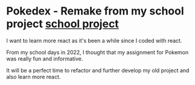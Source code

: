 # Pokedex - Remake from my school project [school project](https://github.com/Swirl86/Webbutveckling-Kurs/tree/main/pokedex)

I want to learn more react as it's been a while since I coded with react.

From my school days in 2022, I thought that my assignment for Pokemon was really fun and informative.

It will be a perfect time to refactor and further develop my old project and also learn more react.